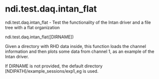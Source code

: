 # ndi.test.daq.intan_flat

  ndi.test.daq.intan_flat - Test the functionality of the Intan driver and a file tree with a flat organization
 
   ndi.test.daq.intan_flat([DIRNAME])
 
   Given a directory with RHD data inside, this function loads the
   channel information and then plots some data from channel 1,
   as an example of the Intan driver.
 
   If DIRNAME is not provided, the default directory
   [NDIPATH]/example_sessions/exp1_eg is used.
